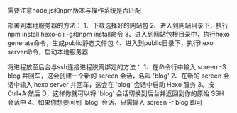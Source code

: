 需要注意node.js和npm版本与操作系统是否匹配

部署到本地服务器的方法：
    1、下载选择好的网站包
    2、进入到网站目录下，执行npm install hexo-cli -g和npm install命令
    3、进入到网站包根目录中，执行hexo generate命令，生成public静态文件包
    4、进入到public目录下，执行hexo server命令，启动本地服务器

将进程放至后台与ssh连接进程脱离绑定的方法：
    1、在命令行中输入 screen -S blog 并回车，这会创建一个新的 screen 会话，名叫 'blog'
    2、在新的 screen 会话中输入 hexo server 并回车，这会在 'blog' 会话中启动 Hexo 服务
    3、按 Ctrl+A 然后 D，这样你就可以将 'blog' 会话切换到后台并返回到你的原始 SSH 会话中
    4、如果你想要回到 'blog' 会话，只需输入 screen -r blog 即可